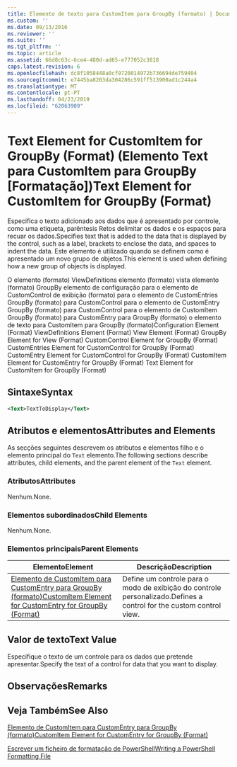 ```yaml
---
title: Elemento de texto para CustomItem para GroupBy (formato) | Documentos da Microsoft
ms.custom: ''
ms.date: 09/13/2016
ms.reviewer: ''
ms.suite: ''
ms.tgt_pltfrm: ''
ms.topic: article
ms.assetid: 66d8c63c-6ce4-480d-ad65-e777052c3818
caps.latest.revision: 6
ms.openlocfilehash: dc8f1058448a0cf9720014972b736694de759404
ms.sourcegitcommit: e7445ba8203da304286c591ff513900ad1c244a4
ms.translationtype: MT
ms.contentlocale: pt-PT
ms.lasthandoff: 04/23/2019
ms.locfileid: "62063909"
---
```

# <a name="text-element-for-customitem-for-groupby-format"></a><span data-ttu-id="eae8a-102">Text Element for CustomItem for GroupBy (Format) (Elemento Text para CustomItem para GroupBy [Formatação])</span><span class="sxs-lookup"><span data-stu-id="eae8a-102">Text Element for CustomItem for GroupBy (Format)</span></span>

<span data-ttu-id="eae8a-103">Especifica o texto adicionado aos dados que é apresentado por controle, como uma etiqueta, parêntesis Retos delimitar os dados e os espaços para recuar os dados.</span><span class="sxs-lookup"><span data-stu-id="eae8a-103">Specifies text that is added to the data that is displayed by the control, such as a label, brackets to enclose the data, and spaces to indent the data.</span></span> <span data-ttu-id="eae8a-104">Este elemento é utilizado quando se definem como é apresentado um novo grupo de objetos.</span><span class="sxs-lookup"><span data-stu-id="eae8a-104">This element is used when defining how a new group of objects is displayed.</span></span>

<span data-ttu-id="eae8a-105">O elemento (formato) ViewDefinitions elemento (formato) vista elemento (formato) GroupBy elemento de configuração para o elemento de CustomControl de exibição (formato) para o elemento de CustomEntries GroupBy (formato) para CustomControl para o elemento de CustomEntry GroupBy (formato) para CustomControl para o elemento de CustomItem GroupBy (formato) para CustomEntry para GroupBy (formato) o elemento de texto para CustomItem para GroupBy (formato)</span><span class="sxs-lookup"><span data-stu-id="eae8a-105">Configuration Element (Format) ViewDefinitions Element (Format) View Element (Format) GroupBy Element for View (Format) CustomControl Element for GroupBy (Format) CustomEntries Element for CustomControl for GroupBy (Format) CustomEntry Element for CustomControl for GroupBy (Format) CustomItem Element for CustomEntry for GroupBy (Format) Text Element for CustomItem for GroupBy (Format)</span></span>

## <a name="syntax"></a><span data-ttu-id="eae8a-106">Sintaxe</span><span class="sxs-lookup"><span data-stu-id="eae8a-106">Syntax</span></span>

```xml
<Text>TextToDisplay</Text>
```

## <a name="attributes-and-elements"></a><span data-ttu-id="eae8a-107">Atributos e elementos</span><span class="sxs-lookup"><span data-stu-id="eae8a-107">Attributes and Elements</span></span>

<span data-ttu-id="eae8a-108">As secções seguintes descrevem os atributos e elementos filho e o elemento principal do `Text` elemento.</span><span class="sxs-lookup"><span data-stu-id="eae8a-108">The following sections describe attributes, child elements, and the parent element of the `Text` element.</span></span>

### <a name="attributes"></a><span data-ttu-id="eae8a-109">Atributos</span><span class="sxs-lookup"><span data-stu-id="eae8a-109">Attributes</span></span>

<span data-ttu-id="eae8a-110">Nenhum.</span><span class="sxs-lookup"><span data-stu-id="eae8a-110">None.</span></span>

### <a name="child-elements"></a><span data-ttu-id="eae8a-111">Elementos subordinados</span><span class="sxs-lookup"><span data-stu-id="eae8a-111">Child Elements</span></span>

<span data-ttu-id="eae8a-112">Nenhum.</span><span class="sxs-lookup"><span data-stu-id="eae8a-112">None.</span></span>

### <a name="parent-elements"></a><span data-ttu-id="eae8a-113">Elementos principais</span><span class="sxs-lookup"><span data-stu-id="eae8a-113">Parent Elements</span></span>

|<span data-ttu-id="eae8a-114">Elemento</span><span class="sxs-lookup"><span data-stu-id="eae8a-114">Element</span></span>|<span data-ttu-id="eae8a-115">Descrição</span><span class="sxs-lookup"><span data-stu-id="eae8a-115">Description</span></span>|
|-------------|-----------------|
|[<span data-ttu-id="eae8a-116">Elemento de CustomItem para CustomEntry para GroupBy (formato)</span><span class="sxs-lookup"><span data-stu-id="eae8a-116">CustomItem Element for CustomEntry for GroupBy (Format)</span></span>](./customitem-element-for-customentry-for-groupby-format.md)|<span data-ttu-id="eae8a-117">Define um controle para o modo de exibição do controle personalizado.</span><span class="sxs-lookup"><span data-stu-id="eae8a-117">Defines a control for the custom control view.</span></span>|

## <a name="text-value"></a><span data-ttu-id="eae8a-118">Valor de texto</span><span class="sxs-lookup"><span data-stu-id="eae8a-118">Text Value</span></span>

<span data-ttu-id="eae8a-119">Especifique o texto de um controle para os dados que pretende apresentar.</span><span class="sxs-lookup"><span data-stu-id="eae8a-119">Specify the text of a control for data that you want to display.</span></span>

## <a name="remarks"></a><span data-ttu-id="eae8a-120">Observações</span><span class="sxs-lookup"><span data-stu-id="eae8a-120">Remarks</span></span>

## <a name="see-also"></a><span data-ttu-id="eae8a-121">Veja Também</span><span class="sxs-lookup"><span data-stu-id="eae8a-121">See Also</span></span>

[<span data-ttu-id="eae8a-122">Elemento de CustomItem para CustomEntry para GroupBy (formato)</span><span class="sxs-lookup"><span data-stu-id="eae8a-122">CustomItem Element for CustomEntry for GroupBy (Format)</span></span>](./customitem-element-for-customentry-for-groupby-format.md)

[<span data-ttu-id="eae8a-123">Escrever um ficheiro de formatação de PowerShell</span><span class="sxs-lookup"><span data-stu-id="eae8a-123">Writing a PowerShell Formatting File</span></span>](./writing-a-powershell-formatting-file.md)
